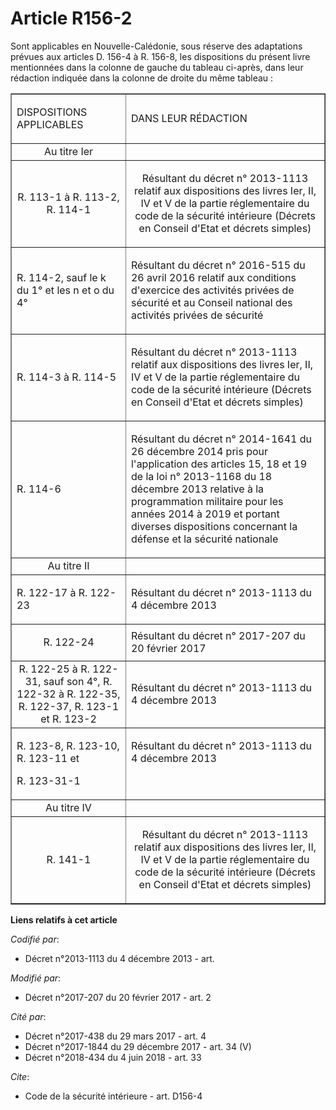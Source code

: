 # Article R156-2

Sont applicables en Nouvelle-Calédonie, sous réserve des  adaptations prévues aux articles D. 156-4 à R. 156-8, les
dispositions du présent livre mentionnées dans la colonne de gauche du tableau ci-après, dans leur rédaction indiquée dans la
colonne de droite du même tableau : 

<table border="1">
  <tbody>
    <tr>
      <td>

DISPOSITIONS APPLICABLES 

</td>
      <td>

DANS LEUR RÉDACTION 

</td>
    </tr>
    <tr>
      <td align="center">Au titre Ier 

</td>
      <td align="center">

</td>
    </tr>
    <tr>
      <td align="center">R. 113-1 à R. 113-2, R. 114-1 

</td>
      <td align="center">

Résultant du décret n° 2013-1113 relatif aux dispositions des livres Ier, II, IV et V de la partie réglementaire du code de
la sécurité intérieure (Décrets en Conseil d'Etat et décrets simples) 

</td>
    </tr>
    <tr>
      <td>

R. 114-2, sauf le k du 1° et les n et o du 4°

</td>
      <td>

Résultant du décret n° 2016-515 du 26 avril 2016 relatif aux conditions d'exercice des activités privées de sécurité et au
Conseil national des activités privées de sécurité

</td>
    </tr>
    <tr>
      <td>

R. 114-3 à R. 114-5 

</td>
      <td>

Résultant du décret n° 2013-1113 relatif aux dispositions des livres Ier, II, IV et V de la partie réglementaire du code de
la sécurité intérieure (Décrets en Conseil d'Etat et décrets simples) 

</td>
    </tr>
    <tr>
      <td>

R. 114-6

</td>
      <td>

Résultant du décret n° 2014-1641 du 26 décembre 2014 pris pour l'application des articles 15, 18 et 19 de la loi n° 2013-1168
du 18 décembre 2013 relative à la programmation militaire pour les années 2014 à 2019 et portant diverses dispositions
concernant la défense et la sécurité nationale 

</td>
    </tr>
    <tr>
      <td align="center">Au titre II 

</td>
      <td align="center">

</td>
    </tr>
    <tr>
      <td align="left" valign="top">

R. 122-17 à R. 122-23 

</td>
      <td valign="top" align="left">

Résultant du décret n° 2013-1113 du 4 décembre 2013 

</td>
    </tr>
    <tr>
      <td align="center">

R. 122-24 

</td>
      <td>Résultant du décret n° 2017-207 du 20 février 2017 

</td>
    </tr>
    <tr>
      <td align="center">R. 122-25 à R. 122-31, sauf son 4°, R. 122-32 à R. 122-35, R. 122-37, R. 123-1 et R. 123-2  

</td>
      <td>Résultant du décret n° 2013-1113 du 4 décembre 2013 

</td>
    </tr>
    <tr>
      <td align="left" valign="top">

R. 123-8, R. 123-10, R. 123-11 et

R. 123-31-1 

</td>
      <td align="left" valign="top">

Résultant du décret n° 2013-1113 du 4 décembre 2013

</td>
    </tr>
    <tr>
      <td align="center">Au titre IV 

</td>
      <td align="center">

</td>
    </tr>
    <tr>
      <td align="center">R. 141-1 

</td>
      <td align="center">

Résultant du décret n° 2013-1113 relatif aux dispositions des livres Ier, II, IV et V de la partie réglementaire du code de
la sécurité intérieure (Décrets en Conseil d'Etat et décrets simples)

</td>
    </tr>
  </tbody>
</table>

**Liens relatifs à cet article**

_Codifié par_:

  - Décret n°2013-1113 du 4 décembre 2013 - art.

_Modifié par_:

  - Décret n°2017-207 du 20 février 2017 - art. 2

_Cité par_:

  - Décret n°2017-438 du 29 mars 2017 - art. 4
  - Décret n°2017-1844 du 29 décembre 2017 - art. 34 (V)
  - Décret n°2018-434 du 4 juin 2018 - art. 33

_Cite_:

  - Code de la sécurité intérieure - art. D156-4
